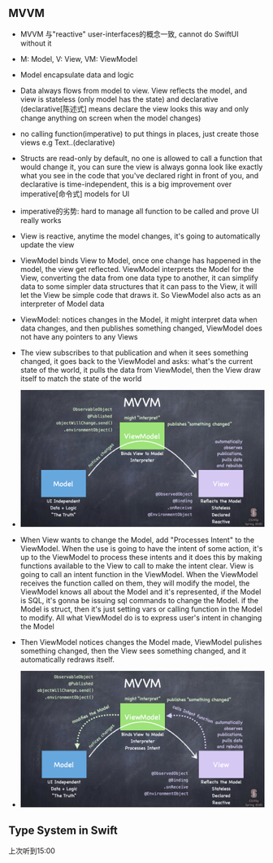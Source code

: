 ## MVVM
- MVVM 与"reactive" user-interfaces的概念一致, cannot do SwiftUI without it

- M: Model, V: View, VM: ViewModel

- Model encapsulate data and logic

- Data always flows from model to view. View reflects the model, and view is stateless (only model has the state) and declarative (declarative[陈述式] means declare the view looks this way and only change anything on screen when the model changes)

- no calling function(imperative) to put things in places, just create those views e.g Text..(declarative)

- Structs are read-only by default, no one is allowed to call a function that would change it, you can sure the view is always gonna look like exactly what you see in the code that you've declared right in front of you, and declarative is time-independent, this is a big improvement over imperative[命令式] models for UI

- imperative的劣势: hard to manage all function to be called and prove UI really works

- View is reactive, anytime the model changes, it's going to automatically update the view

- ViewModel binds View to Model, once one change has happened in the model, the view get reflected. ViewModel interprets the Model for the View, converting the data from one data type to another, it can simplify data to some simpler data structures that it can pass to the View, it will let the View be simple code that draws it. So ViewModel also acts as an interpreter of Model data

- ViewModel: notices changes in the Model, it might interpret data when data changes, and then publishes something changed, ViewModel does not have any pointers to any Views

- The view subscribes to that publication and when it sees something changed, it goes back to the ViewModel and asks: what's the current state of the world, it pulls the data from ViewModel, then the View draw itself to match the state of the world

- ![](l2-1.png)

- When View wants to change the Model, add "Processes Intent" to the ViewModel. When the use is going to have the intent of some action, it's up to the ViewModel to process these intents and it does this by making functions available to the View to call to make the intent clear. View is going to call an intent function in the ViewModel. When the ViewModel receives the function called on them, they will modify the model, the ViewModel knows all about the Model and it's represented, if the Model is SQL, it's gonna be issuing sql commands to change the Model. if the Model is struct, then it's just setting vars or calling function in the Model to modify. All what ViewModel do is to express user's intent in changing the Model

- Then ViewModel notices changes the Model made, ViewModel pulishes something changed, then the View sees something changed, and it automatically redraws itself.

- ![](l2-2.png)

## Type System in Swift
上次听到15:00